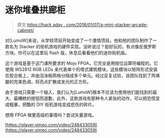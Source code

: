 # 迷你堆叠拱廊柜

> 原文:[https://hack aday . com/2018/01/07/a-mini-stacker-arcade-cabinet/](https://hackaday.com/2018/01/07/a-mini-stacker-arcade-cabinet/)

对[LumoW]来说，从学校项目开始变成了一个激情项目。他和他的团队制作了一款名为 Stacker 的街机游戏的硬件实现。没听说过？挺好玩的，有点像反俄罗斯方块。你可以在这里玩 flash 版，休息后看看他们的迷你街机版。

这个游戏是基于这门课所要求的 Mojo FPGA，它完全是用按位运算符编程的。它使用 WS2812 RGB LEDs 来代表单个的塔式建筑模块，这些模块以矩阵形式安装在胶合板上，并由泡沫板网格分隔成多个单元。经过反复试验，该团队找到了丙烯酸的完美色调，将亮点扩散成发光的正方形。

由于游戏只需要一个输入，我们认为[LumoW]根本不应该为使用他们能找到的最大、最糟糕的按钮而道歉。此外，这款游戏有那种令人紧张的动作，可以把恐慌变成粗暴，把酷的 DIY 街机游戏变成悲伤的碎片。

想用 FPGA 做更高级的事情吗？尝试矢量游戏。

[https://player.vimeo.com/video/248433059](https://player.vimeo.com/video/248433059)